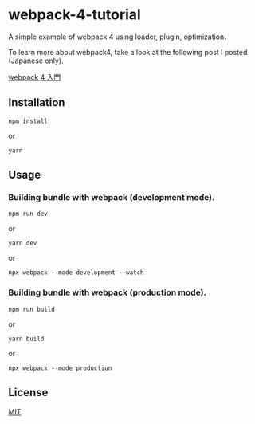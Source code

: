 # webpack-4-tutorial

A simple example of webpack 4 using loader, plugin, optimization.

To learn more about webpack4, take a look at the following post I posted (Japanese only).

[webpack 4 入門 ](https://qiita.com/soarflat/items/28bf799f7e0335b68186)

## Installation

```
npm install
```

or

```
yarn
```

## Usage

### Building bundle with webpack (development mode).

```
npm run dev
```

or

```
yarn dev
```

or

```
npx webpack --mode development --watch
```

### Building bundle with webpack (production mode).

```
npm run build
```

or

```
yarn build
```

or

```
npx webpack --mode production
```

## License

[MIT](http://opensource.org/licenses/MIT)
